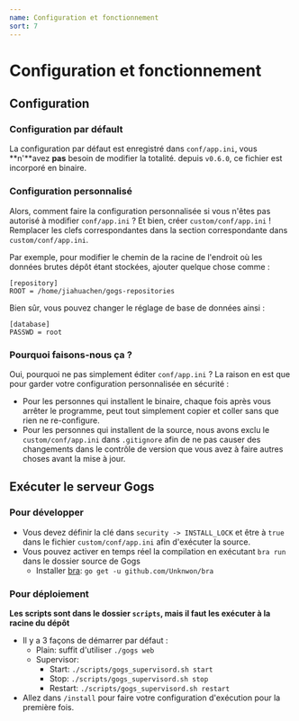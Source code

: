 ```yaml
---
name: Configuration et fonctionnement
sort: 7
---
```


# Configuration et fonctionnement

## Configuration

### Configuration par défault

La configuration par défaut est enregistré dans `conf/app.ini`, vous **n'**avez **pas** besoin de modifier la totalité. depuis `v0.6.0`, ce fichier est incorporé en binaire.

### Configuration personnalisé

Alors, comment faire la configuration personnalisée si vous n'êtes pas autorisé à modifier `conf/app.ini` ? Et bien, créer `custom/conf/app.ini` ! Remplacer les clefs correspondantes dans la section correspondante dans `custom/conf/app.ini`.

Par exemple, pour modifier le chemin de la racine de l'endroit où les données brutes dépôt étant stockées, ajouter quelque chose comme :

```
[repository]
ROOT = /home/jiahuachen/gogs-repositories
```

Bien sûr, vous pouvez changer le réglage de base de données ainsi :

```
[database]
PASSWD = root
```

### Pourquoi faisons-nous ça ?

Oui, pourquoi ne pas simplement éditer `conf/app.ini` ? La raison en est que pour garder votre configuration personnalisée en sécurité :

- Pour les personnes qui installent le binaire, chaque fois après vous arrêter le programme, peut tout simplement copier et coller sans que rien ne re-configure.
- Pour les personnes qui installent de la source, nous avons exclu le `custom/conf/app.ini` dans `.gitignore` afin de ne pas causer des changements dans le contrôle de version que vous avez à faire autres choses avant la mise à jour.

## Exécuter le serveur Gogs

### Pour développer

- Vous devez définir la clé dans `security -> INSTALL_LOCK` et être à `true` dans le fichier `custom/conf/app.ini` afin d'exécuter la source.
- Vous pouvez activer en temps réel la compilation en exécutant `bra run` dans le dossier source de Gogs
	- Installer [bra](https://github.com/Unknwon/bra): `go get -u github.com/Unknwon/bra`

### Pour déploiement

**Les scripts sont dans le dossier `scripts`, mais il faut les exécuter à la racine du dépôt**

- Il y a 3 façons de démarrer par défaut :
	- Plain: suffit d'utiliser `./gogs web`
	- Supervisor:
		- Start: `./scripts/gogs_supervisord.sh start`
		- Stop: `./scripts/gogs_supervisord.sh stop`
		- Restart: `./scripts/gogs_supervisord.sh restart`
- Allez dans `/install` pour faire votre configuration d'exécution pour la première fois.
